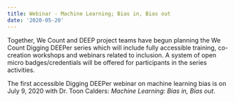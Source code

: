 ```yaml
---
title: Webinar - Machine Learning; Bias in, Bias out
date: '2020-05-20'
---
```

Together, We Count and DEEP project teams have begun planning the We Count
Digging DEEPer series which will include fully accessible training,
co-creation workshops and webinars related to inclusion. A system of
open micro badges/credentials will be offered for participants in the
series activities.

The first accessible Digging DEEPer webinar on machine learning bias is on
July 9, 2020 with Dr. Toon Calders: *Machine Learning: Bias in, Bias out*.
